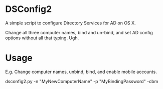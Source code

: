 # DSConfig2
A simple script to configure Directory Services for AD on OS X. 

Change all three computer names, bind and un-bind, and set AD config options without all that typing. Ugh.

# Usage

E.g. Change computer names, unbind, bind, and enable mobile accounts.

dsconfig2.py -n "MyNewComputerName" -p "MyBindingPassword" -cbm
